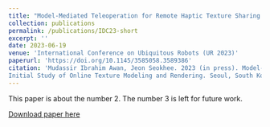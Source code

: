 ```yaml
---
title: "Model-Mediated Teleoperation for Remote Haptic Texture Sharing: Initial Study of Online Texture Modeling and Rendering"
collection: publications
permalink: /publications/IDC23-short
excerpt: ''
date: 2023-06-19
venue: 'International Conference on Ubiquitous Robots (UR 2023)'
paperurl: 'https://doi.org/10.1145/3585058.3589386'
citation: 'Mudassir Ibrahim Awan, Jeon Seokhee. 2023 (in press). Model-Mediated Teleoperation for Remote Haptic Texture Sharing:
Initial Study of Online Texture Modeling and Rendering. Seoul, South Korea.'
---
```


This paper is about the number 2. The number 3 is left for future work.

[Download paper here](http://mudassir-awan.github.io/files/MMT.pdf)

<!-- [Download paper here](https://bengisucagiltay.github.io/files/IDC23_Family_Systems_Theory_BengisuCagiltay.pdf) -->

<!-- [Watch our Paper Talk Here]() -->

<!-- [![Watch our Paper Talk Here]() --> 
